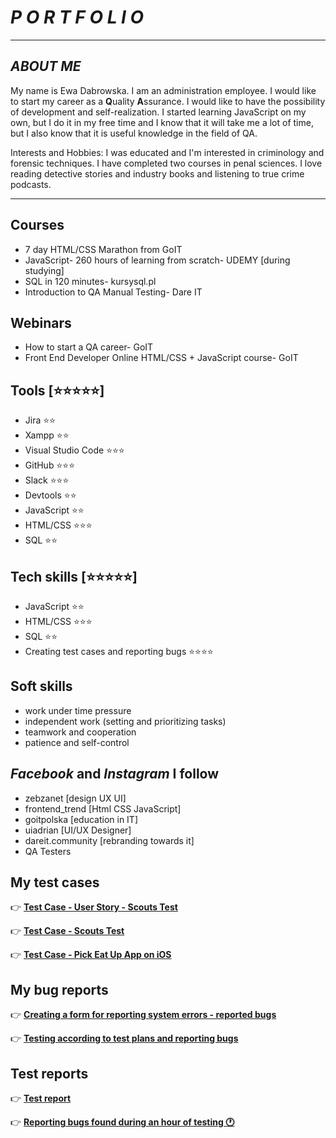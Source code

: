 # ***P O R T F O L I O***

----------------

## ***ABOUT ME***
My name is Ewa Dabrowska. I am an administration employee. I would like to start my career as a **Q**uality **A**ssurance. I would like to have the possibility of development and self-realization. I started learning JavaScript on my own, but I do it in my free time and I know that it will take me a lot of time, but I also know that it is useful knowledge in the field of QA. 

Interests and Hobbies: I was educated and I'm interested in criminology and forensic techniques. I have completed two courses in penal sciences. I love reading detective stories and industry books and listening to true crime podcasts. 

----------------

## Courses
- 7 day HTML/CSS Marathon from GoIT
- JavaScript- 260 hours of learning from scratch- UDEMY [during studying]
- SQL in 120 minutes- kursysql.pl
- Introduction to QA Manual Testing- Dare IT

## Webinars
- How to start a QA career- GoIT
- Front End Developer Online HTML/CSS + JavaScript course- GoIT

## Tools [:star::star::star::star::star:]
- Jira :star::star:
- Xampp :star::star:
- Visual Studio Code :star::star::star:
- GitHub :star::star::star:
- Slack :star::star::star:
- Devtools :star::star:
- JavaScript :star::star:
- HTML/CSS :star::star::star:
- SQL :star::star:

## Tech skills [:star::star::star::star::star:]
- JavaScript :star::star:
- HTML/CSS :star::star::star:
- SQL :star::star:
- Creating test cases and reporting bugs :star::star::star::star:

## Soft skills 
- work under time pressure
- independent work (setting and prioritizing tasks) 
- teamwork and cooperation
- patience and self-control

## *Facebook* and *Instagram* I follow
- zebzanet [design UX UI]
- frontend_trend [Html CSS JavaScript]
- goitpolska [education in IT]
- uiadrian [UI/UX Designer]
- dareit.community [rebranding towards it]
- QA Testers

## My test cases 
:point_right: [**Test Case - User Story - Scouts Test**](https://docs.google.com/document/d/145BCbJmNvsBQwyAk2-DyKNk6xYN0Kx-LVsqLFNldfE0/edit?usp=share_link)

:point_right: [**Test Case - Scouts Test**](https://docs.google.com/document/d/1HaRPLeS1NCLNkClMsWqlzjkFCffxWHZGUW2SC_HApSU/edit?usp=share_link)

:point_right: [**Test Case - Pick Eat Up App on iOS**](https://docs.google.com/document/d/1n_EBd8jx52NtL1Yx2f7tCsnCzy8ArpHks68KQIhGtmA/edit?usp=share_link)

## My bug reports

:point_right: [**Creating a form for reporting system errors - reported bugs**](https://docs.google.com/document/d/1pJT0guVETYbu1QHkUSYyt0NqM4mVs0i4saPmrglkwwE/edit?usp=share_link)

:point_right: [**Testing according to test plans and reporting bugs**](https://docs.google.com/document/d/1BmVfNNmYYRR9f2B--5MBj5CcukGR8RzrFOlI1cnxETQ/edit?usp=share_link)

## Test reports
:point_right: [**Test report**](https://docs.google.com/document/d/1WkmdhM8ds-kUNNt5_yjyYXlrUlNe7k04ilfPjoTmHMA/edit?usp=share_link)

:point_right: [**Reporting bugs found during an hour of testing :clock1:**](https://docs.google.com/document/d/190YCjngHsuw9TDGYNF61A6Q6-lLePe-97lDVzRGLPVU/edit?usp=share_link)

